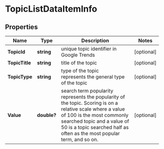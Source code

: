 # TopicListDataItemInfo


## Properties

| Name | Type | Description | Notes |
|------------ | ------------- | ------------- | -------------|
**TopicId** | **string** | unique topic identifier in Google Trends |[optional]|
**TopicTitle** | **string** | title of the topic |[optional]|
**TopicType** | **string** | type of the topic<br>represents the general type of the topic |[optional]|
**Value** | **double?** | search term popularity<br>represents the popularity of the topic. Scoring is on a relative scale where a value of 100 is the most commonly searched topic and a value of 50 is a topic searched half as often as the most popular term, and so on. |[optional]|